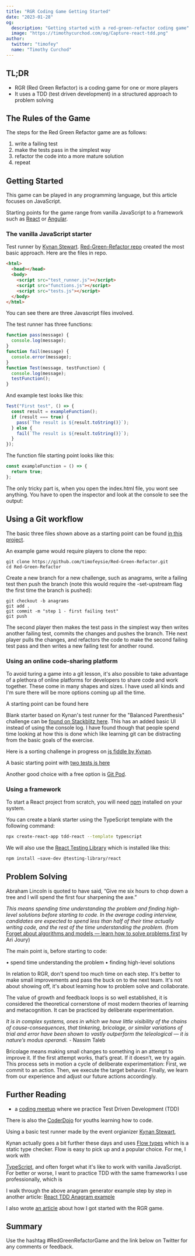 ```yaml
---
title: "RGR Coding Game Getting Started"
date: "2023-01-28"
og:
  description: "Getting started with a red-green-refactor coding game"
  image: "https://timothycurchod.com/og/Capture-react-tdd.png"
author:
  twitter: "timofey"
  name: "Timothy Curchod"
---
```


## TL;DR

- RGR (Red Green Refactor) is a coding game for one or more players
- It uses a TDD (test driven development) in a structured approach to problem solving

## The Rules of the Game

The steps for the Red Green Refactor game are as follows:

1. write a failing test
2. make the tests pass in the simplest way
3. refactor the code into a more mature solution
4. repeat

## Getting Started

This game can be played in any programming language, but this article focuses on JavaScript.

Starting points for the game range from vanilla JavaScript to a framework such as [React](https://reactjs.org/) or [Angular](https://angular.io/).

### The vanilla JavaScript starter

Test runner by [Kynan Stewart](https://github.com/k7n4n5t3w4rt). [Red-Green-Refactor repo](https://github.com/timofeysie/Red-Green-Refactor) created the most basic approach.  Here are the files in repo.

```html
<html>
  <head></head>
  <body>
    <script src="test_runner.js"></script>
    <script src="functions.js"></script>
    <script src="tests.js"></script>
  </body>
</html>
```

You can see there are three Javascript files involved.

The test runner has three functions:

```js
function pass(message) {
  console.log(message);
}
function fail(message) {
  console.error(message);
}
function Test(message, testFunction) {
  console.log(message);
  testFunction();
}
```

And example test looks like this:

```js
Test("First test", () => {
  const result = exampleFunction();
  if (result === true) {
    pass(`The result is ${result.toString()}`);
  } else {
    fail(`The result is ${result.toString()}`);
  }
});
```

The function file starting point looks like this:

```js
const exampleFunction = () => {
  return true;
};
```

The only tricky part is, when you open the index.html file, you wont see anything.  You have to open the inspector and look at the console to see the output:

## Using a Git workflow

The basic three files shown above as a starting point can be found [in this project](https://github.com/timofeysie/Red-Green-Refactor).

An example game would require players to clone the repo:

```shell
git clone https://github.com/timofeysie/Red-Green-Refactor.git
cd Red-Green-Refactor
```

Create a new branch for a new challenge, such as anagrams, write a failing test then push the branch (note this would require the -set-upstream flag the first time the branch is pushed):

```shell
git checkout -b anagrams
git add .
git commit -m "step 1 - first failing test"
git push
```

The second player then makes the test pass in the simplest way then writes another failing test, commits the changes and pushes the branch.  THe next player pulls the changes, and refactors the code to make the second failing test pass and then writes a new failing test for another round.

### Using an online code-sharing platform

To avoid turing a game into a git lesson, it's also possible to take advantage of a plethora of online platforms for developers to share code and work together.  These come in many shapes and sizes.  I have used all kinds and I'm sure there will be more options coming up all the time.

A  starting point can be found here

Blank starter based on Kynan's test runner for the "Balanced Parenthesis" challenge can be [found on Stackblitz here](https://stackblitz.com/edit/vanilla-js-playground-spxxvb?file=index.js).  This has an added basic UI instead of using the console log.  I have found though that people spend time looking at how this is done which like learning git can be distracting from the basic goals of the exercise.

Here is a sorting challenge in progress on [js fiddle by Kynan](https://jsfiddle.net/k7n4n5t3w4rt/92m1facn/11/).

A basic starting point with [two tests is here](https://stackblitz.com/edit/vanilla-js-playground-kq1kcx?file=index.js)

Another good choice with a free option is [Git Pod](https://www.gitpod.io/).

### Using a framework

To start a React project from scratch, you will need [npm](https://www.npmjs.com/get-npm) installed on your system.

You can create a blank starter using the TypeScript template with the following command:

```bash
npx create-react-app tdd-react --template typescript
```

We will also use the [React Testing Library](https://testing-library.com/docs/react-testing-library/intro) which is installed like this:

```bash
npm install –save-dev @testing-library/react
```

## Problem Solving

Abraham Lincoln is quoted to have said, “Give me six hours to chop down a tree and I will spend the first four sharpening the axe.”

*This means spending time understanding the problem and finding high-level solutions before starting to code. In the average coding interview, candidates are expected to spend less than half of their time actually writing code, and the rest of the time understanding the problem.* (from [Forget about algorithms and models — learn how to solve problems first](https://thenextweb.com/news/forget-about-algorithms-and-models-learn-how-to-solve-problems-first) by Ari Joury)

The main point is, before starting to code:

• spend time understanding the problem
• finding high-level solutions

In relation to RGR, don't spend too much time on each step.  It's better to make small improvements and pass the buck on to the next team.  It's not about showing off, it's about learning how to problem solve and collaborate.

The value of growth and feedback loops is so well established, it is considered the theoretical cornerstone of most modern theories of learning and metacognition. It can be practiced by deliberate experimentation.

*It is in complex systems, ones in which we have little visibility of the chains of cause-consequences, that tinkering, bricolage, or similar variations of trial and error have been shown to vastly outperform the teleological — it is nature’s modus operandi.* - Nassim Taleb

Bricolage means making small changes to something in an attempt to improve it.  If the first attempt works, that’s great. If it doesn’t, we try again.  This process sets in motion a cycle of deliberate experimentation: First, we commit to an action. Then, we execute the target behavior. Finally, we learn from our experience and adjust our future actions accordingly.

## Further Reading

- a [coding meetup](https://www.meetup.com/coding-dojo-sydney) where we practice Test Driven Development (TDD)

There is also the [CoderDojo](https://en.wikipedia.org/wiki/CoderDojo) for youths learning how to code.

Using a basic test runner made by the event orgianizer [Kynan Stewart](https://github.com/k7n4n5t3w4rt),

Kynan actually goes a bit further these days and uses [Flow types](https://flow.org/) which is a static type checker.  Flow is easy to pick up and a popular choice.  For me, I work with 

[TypeScript](https://www.typescriptlang.org/), and often forget what it's like to work with vanilla JavaScript.  For better or worse, I want to practice TDD with the same frameworks I use professionally, which is 

I walk through the above anagram generator example step by step in another article: [React TDD Anagram example](https://timothycurchod.com/writings/tdd-react-anagram)

I also wrote [an article](https://timothycurchod.com/writings/red-green-refactor-repeat) about how I got started with the RGR game.

## Summary

Use the hashtag #RedGreenRefactorGame and the link below on Twitter for any comments or feedback.
